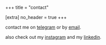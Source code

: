 +++
title = "contact"

[extra]
no_header = true
+++

contact me on [telegram][telegram] or by [email][email].

also check out my [instagram][instagram] and my [linkedin][linkedin].

[email]: mailto:grant@pauker.org
[telegram]: https://t.me/ruwix
[linkedin]: http://www.linkedin.com/in/grantpauker
[instagram]: https://www.instagram.com/grantpauker/
